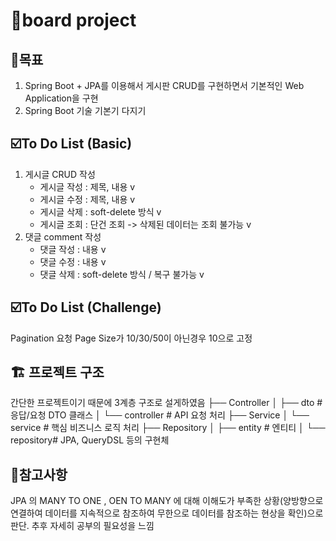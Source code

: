 # 📝board project

## 🥅목표 
1. Spring Boot + JPA를 이용해서 게시판 CRUD를 구현하면서 기본적인 Web Application을 구현
2. Spring Boot 기술 기본기 다지기

## ☑️To Do List (Basic)
1. 게시글 CRUD 작성
   - 게시글 작성 : 제목, 내용 v
   - 게시글 수정 : 제목, 내용 v
   - 게시글 삭제 : soft-delete 방식 v
   - 게시글 조회 : 단건 조회 -> 삭제된 데이터는 조회 불가능 v
2. 댓글 comment 작성
   - 댓글 작성 : 내용 v
   - 댓글 수정 : 내용 v
   - 댓글 삭제 : soft-delete 방식 / 복구 불가능 v

## ☑️To Do List (Challenge)
Pagination 요청 Page Size가 10/30/50이 아닌경우 10으로 고정

## 🏗️ 프로젝트 구조
간단한 프로젝트이기 때문에 3계층 구조로 설게하였음
├── Controller
│ ├── dto # 응답/요청 DTO 클래스
│ └── controller # API 요청 처리
├── Service
│ └── service # 핵심 비즈니스 로직 처리
├── Repository
│ ├── entity # 엔티티
│ └── repository# JPA, QueryDSL 등의 구현체

## 🔖참고사항
JPA 의 MANY TO ONE , OEN TO MANY 에 대해 이해도가 부족한 상황(양방향으로 연결하여 데이터를 지속적으로 참조하여 무한으로 데이터를 참조하는 현상을 확인)으로 판단. 추후 자세히 공부의 필요성을 느낌


